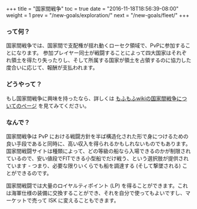 +++ title = "国家間戦争" toc = true date = "2016-11-18T18:56:39-08:00" weight = 1 prev = "/new-goals/exploration/" next = "/new-goals/fleet/" +++

### って何？

国家間戦争では、国家間で支配権が揺れ動くローセク領域で、PvPに参加することになります。 参加プレイヤー同士が戦闘することによって四大国家はそれぞれ領土を得たり失ったりし、そして所属する国家が領土を占領するのに協力した度合いに応じて、報酬が支払われます。

### どうやって？

もし国家間戦争に興味を持ったなら、詳しくは [もふもふwikiの国家間戦争についてのページ](http://evewiki.wiki.fc2.com/wiki/%E5%9B%BD%E5%AE%B6%E9%96%93%E6%88%A6%E4%BA%89(Factional%20War)) を見てみてください。

### なんで？

国家間戦争は PvP における戦闘方針を半ば構造化された形で身につけるための良い手段であると同時に、高い収入を得られるかもしれないものでもあります。 国家間戦闘サイトは種類によって、どの等級の船なら入場できるのかが制限されているので、安い値段でFITできる小型船でだけ戦う、という選択肢が提供されています - つまり、必要な限りいくらでも船を調達する (そして撃墜される) ことができるのです。

国家間戦闘では大量のロイヤルティポイント (LP) を得ることができます。これは海軍仕様の装備に交換することができ、それを自分で使ってもよいですし、マーケットで売って ISK に変えることもできます。
